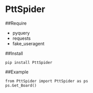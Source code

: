 # PttSpider 

##Require
* pyquery
* requests
* fake_useragent

##Install
```commandline
pip install PttSpider
```

##Example
```commandline
from PttSpider import PttSpider as ps
ps.Get_Board()
```
    


